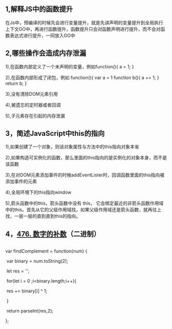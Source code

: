 ## 1,解释JS中的函数提升

在Js中，预编译的时候先会进行变量提升，就是先讲声明的变量提升到全局执行上下文GO中，再进行函数提升，函数提升只会对函数声明进行提升，而不会对函数表达式进行提升，一同放入GO中   

## 2,哪些操作会造成内存泄漏 

1),在函数内部定义了一个未声明的变量，例如function(){ a = 1; }

2),在函数内部形成了闭包，例如 function(){ var a = 1 function b(){ a += 1; } return b; }

3),没有清除DOM元素引用

4),被遗忘的定时器或者回调

5),子元素存在引起的内存泄漏

## 3，简述JavaScript中this的指向

1),如果创建了一个对象，则该对象属性与方法中的this指向对象本省

2),如果构造可实例化的函数，那么里面的this指向的是实例化的对象本身，而不是该函数

3),在对DOM元素添加事件的时候addEventLister时，回调函数里面的this指向被添加事件的元素

4),全局环境下的this指向window

5),箭头函数中的this，箭头函数中没有 this， 它会绑定最近的非箭头函数作用域中的this。首先从它的父级作用域找，如果父级作用域还是箭头函数，就再往上找，一层一层的直到直到this的指向。

## 4，[476. 数字的补数](https://leetcode-cn.com/problems/number-complement/)（二进制）

```javascript
```

var findComplement = function(num) {

​    var binary = num.toString(2);

​    let res = '';

​    for(let i = 0 ;i<binary.length;i++){

​        res += binary[i] ^ 1;

​    }

​    return parseInt(res,2);

};